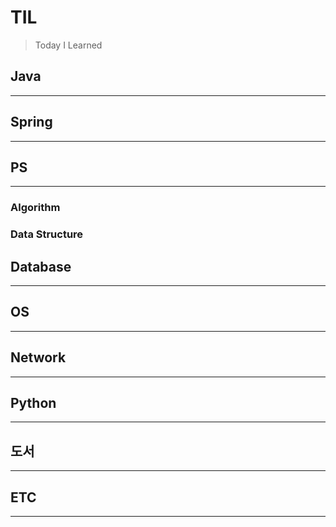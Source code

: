 # TIL

> Today I Learned


## Java
-----------------------



## Spring
------------------------------------------



## PS
---------------------------
### Algorithm
### Data Structure

## Database
--------------------


## OS
---------------


## Network
-----------------------------


## Python
--------------------------



## 도서
------------------

## ETC
------------------------







